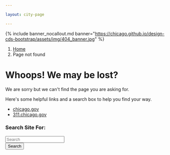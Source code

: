 ```yaml
---

layout: city-page

---
```


{% include banner_nocallout.md banner="https://chicago.github.io/design-cds-bootstrap/assets/img/404_banner.jpg" %}

<div class="container">
    <div class="row">
        <nav aria-label="breadcrumb" role="navigation">
        <ol class="breadcrumb mt-2">
            <li class="breadcrumb-item"><a href="#">Home</a></li>
            <li class="breadcrumb-item active" aria-current="page">Page not found</li>
        </ol>
        </nav>
    </div>
<div class="row">
  <div class="col-12 mt-5 mb-4">
    <h1>Whoops! We may be lost?</h1>
    <p>We are sorry but we can't find the page you are asking for.</p>
    <p>Here's some helpful links and a search box to help you find your way.</p>
    <ul>
      <li>
        <a href="https://chicago.gov">chicago.gov</a>
      </li>
      <li>
        <a href="https://311.chicago.gov/">311.chicago.gov</a>
      </li>
    </ul>

  </div>
  <div class="col-5 mt-5 mb-5">
    <h3>Search Site For:</h3>
    <div class="input-group">
      <input type="text" class="form-control form-control-blue" placeholder="Search" aria-label="Search">
      <div class="input-group-append">
        <button class="btn btn-primary" type="button">Search</button>
      </div>
    </div>
  </div>
</div>
</div>